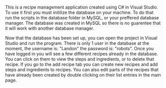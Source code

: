 This is a recipe management application created using C# in Visual Studio. To use it first you must initilize the database on your machine. To do that run the scripts in the database folder in MySQL, or your preffered database manager. The database was created in MySQL so there is no guarentee that it will work with another database manager.

Now that the database has been set up, you can open the project in Visual Studio and run the program. There is only 1 user in the database at the moment, the username is: "Landon" the password is: "robots".
Once you have logged in you will see a few different recipes already in the database. You can click on them to view the steps and ingredients, or to delete that recipe.
If you go to the add recipe tab you can create new recipes and add steps and ingredients to recipes. You can also edit parts of the recipes that have already been created by double clicking on their list entries in the main page.
